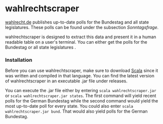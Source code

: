 # wahlrechtscraper
[wahlrecht.de](http://www.wahlrecht.de/) publishes up-to-date polls for the Bundestag and all state legislatures. These polls can be found under the subsection *Sonntagsfrage*. 

wahlrechtscraper is designed to extract this data and present it in a human readable table on a user's terminal. You can either get the polls for the Bundestag or all state legislatures
.

### Installation
Before you can use wahlrechtscraper, make sure to download [Scala](https://docs.scala-lang.org) since it was written and compiled in that language.
You can find the latest version of wahlrechtscraper in an executable .jar file under releases.

You can execute the .jar file either by entering `scala wahlrechtscraper.jar` or `scala wahlrechtscraper.jar states`. The first command  will yield recent polls for the German Bundestag while the second command would yield the most up-to-date poll for every state. You could also enter `scala wahlrechtscraper.jar bund`. That would also yield polls for the German Bundestag.
